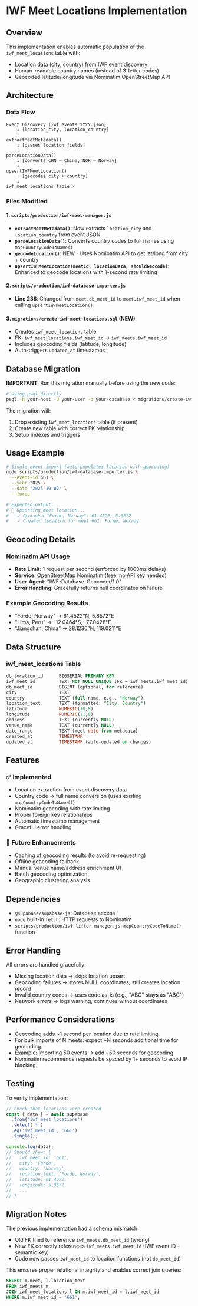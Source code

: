 # IWF Meet Locations Implementation

## Overview
This implementation enables automatic population of the `iwf_meet_locations` table with:
- Location data (city, country) from IWF event discovery
- Human-readable country names (instead of 3-letter codes)
- Geocoded latitude/longitude via Nominatim OpenStreetMap API

## Architecture

### Data Flow
```
Event Discovery (iwf_events_YYYY.json)
    ↓ [location_city, location_country]
    ↓
extractMeetMetadata() 
    ↓ [passes location fields]
    ↓
parseLocationData()
    ↓ [converts CHN → China, NOR → Norway]
    ↓
upsertIWFMeetLocation()
    ↓ [geocodes city + country]
    ↓
iwf_meet_locations table ✓
```

### Files Modified

#### 1. `scripts/production/iwf-meet-manager.js`
- **`extractMeetMetadata()`**: Now extracts `location_city` and `location_country` from event JSON
- **`parseLocationData()`**: Converts country codes to full names using `mapCountryCodeToName()`
- **`geocodeLocation()`**: NEW - Uses Nominatim API to get lat/long from city + country
- **`upsertIWFMeetLocation(meetId, locationData, shouldGeocode)`**: Enhanced to geocode locations with 1-second rate limiting

#### 2. `scripts/production/iwf-database-importer.js`
- **Line 238**: Changed from `meet.db_meet_id` to `meet.iwf_meet_id` when calling `upsertIWFMeetLocation()`

#### 3. `migrations/create-iwf-meet-locations.sql` (NEW)
- Creates `iwf_meet_locations` table
- FK: `iwf_meet_locations.iwf_meet_id` → `iwf_meets.iwf_meet_id`
- Includes geocoding fields (latitude, longitude)
- Auto-triggers `updated_at` timestamps

## Database Migration

**IMPORTANT:** Run this migration manually before using the new code:

```bash
# Using psql directly
psql -h your-host -U your-user -d your-database < migrations/create-iwf-meet-locations.sql
```

The migration will:
1. Drop existing `iwf_meet_locations` table (if present)
2. Create new table with correct FK relationship
3. Setup indexes and triggers

## Usage Example

```bash
# Single event import (auto-populates location with geocoding)
node scripts/production/iwf-database-importer.js \
  --event-id 661 \
  --year 2025 \
  --date "2025-10-02" \
  --force

# Expected output:
# 📍 Upserting meet location...
#   ✓ Geocoded "Forde, Norway": 61.4522, 5.8572
#   ✓ Created location for meet 661: Forde, Norway
```

## Geocoding Details

### Nominatim API Usage
- **Rate Limit**: 1 request per second (enforced by 1000ms delays)
- **Service**: OpenStreetMap Nominatim (free, no API key needed)
- **User-Agent**: "IWF-Database-Geocoder/1.0"
- **Error Handling**: Gracefully returns null coordinates on failure

### Example Geocoding Results
- "Forde, Norway" → 61.4522°N, 5.8572°E
- "Lima, Peru" → -12.0464°S, -77.0428°E
- "Jiangshan, China" → 28.1236°N, 119.0211°E

## Data Structure

### iwf_meet_locations Table
```sql
db_location_id      BIGSERIAL PRIMARY KEY
iwf_meet_id         TEXT NOT NULL UNIQUE (FK → iwf_meets.iwf_meet_id)
db_meet_id          BIGINT (optional, for reference)
city                TEXT
country             TEXT (full name, e.g., "Norway")
location_text       TEXT (formatted: "City, Country")
latitude            NUMERIC(10,8)
longitude           NUMERIC(11,8)
address             TEXT (currently NULL)
venue_name          TEXT (currently NULL)
date_range          TEXT (meet date from metadata)
created_at          TIMESTAMP
updated_at          TIMESTAMP (auto-updated on changes)
```

## Features

### ✅ Implemented
- Location extraction from event discovery data
- Country code → full name conversion (uses existing `mapCountryCodeToName()`)
- Nominatim geocoding with rate limiting
- Proper foreign key relationships
- Automatic timestamp management
- Graceful error handling

### 🔲 Future Enhancements
- Caching of geocoding results (to avoid re-requesting)
- Offline geocoding fallback
- Manual venue name/address enrichment UI
- Batch geocoding optimization
- Geographic clustering analysis

## Dependencies
- `@supabase/supabase-js`: Database access
- `node` built-in `fetch`: HTTP requests to Nominatim
- `scripts/production/iwf-lifter-manager.js`: `mapCountryCodeToName()` function

## Error Handling

All errors are handled gracefully:
- Missing location data → skips location upsert
- Geocoding failures → stores NULL coordinates, still creates location record
- Invalid country codes → uses code as-is (e.g., "ABC" stays as "ABC")
- Network errors → logs warning, continues without coordinates

## Performance Considerations

- Geocoding adds ~1 second per location due to rate limiting
- For bulk imports of N meets: expect ~N seconds additional time for geocoding
- Example: Importing 50 events → add ~50 seconds for geocoding
- Nominatim recommends requests be spaced by 1+ seconds to avoid IP blocking

## Testing

To verify implementation:

```javascript
// Check that locations were created
const { data } = await supabase
  .from('iwf_meet_locations')
  .select('*')
  .eq('iwf_meet_id', '661')
  .single();

console.log(data);
// Should show: {
//   iwf_meet_id: '661',
//   city: 'Forde',
//   country: 'Norway',
//   location_text: 'Forde, Norway',
//   latitude: 61.4522,
//   longitude: 5.8572,
//   ...
// }
```

## Migration Notes

The previous implementation had a schema mismatch:
- Old FK tried to reference `iwf_meets.db_meet_id` (wrong)
- New FK correctly references `iwf_meets.iwf_meet_id` (IWF event ID - semantic key)
- Code now passes `iwf_meet_id` to location functions (not `db_meet_id`)

This ensures proper relational integrity and enables correct join queries:
```sql
SELECT m.meet, l.location_text
FROM iwf_meets m
JOIN iwf_meet_locations l ON m.iwf_meet_id = l.iwf_meet_id
WHERE m.iwf_meet_id = '661';
```
